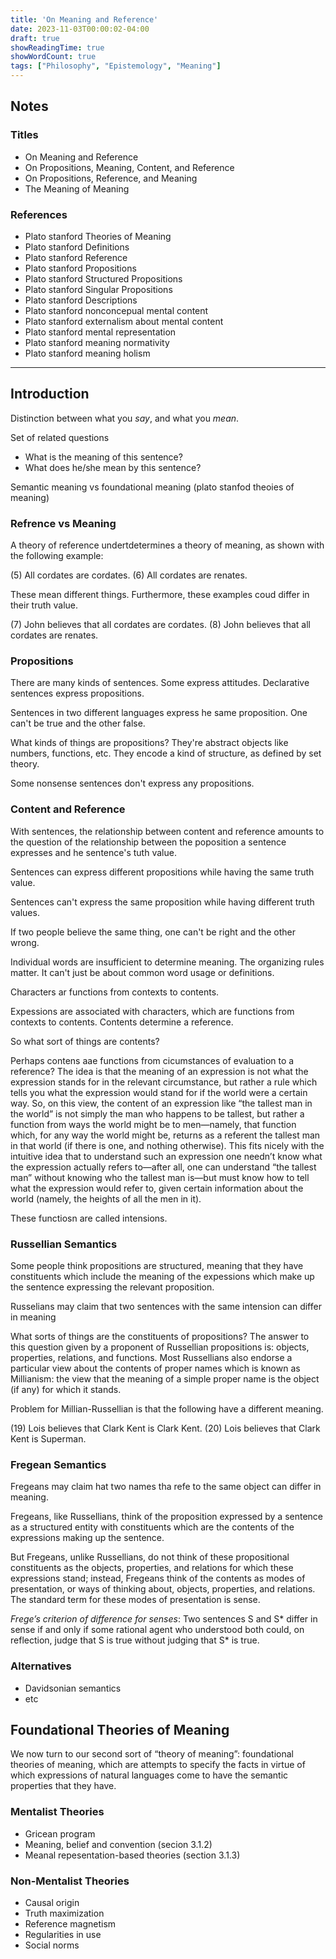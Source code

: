 ```yaml
---
title: 'On Meaning and Reference'
date: 2023-11-03T00:00:02-04:00
draft: true
showReadingTime: true
showWordCount: true
tags: ["Philosophy", "Epistemology", "Meaning"]
---
```


## Notes

### Titles

- On Meaning and Reference
- On Propositions, Meaning, Content, and Reference
- On Propositions, Reference, and Meaning
- The Meaning of Meaning

### References

- Plato stanford Theories of Meaning
- Plato stanford Definitions
- Plato stanford Reference
- Plato stanford Propositions
- Plato stanford Structured Propositions
- Plato stanford Singular Propositions
- Plato stanford Descriptions
- Plato stanford nonconcepual mental content
- Plato stanford externalism about mental content
- Plato stanford mental representation
- Plato stanford meaning normativity
- Plato stanford meaning holism

---

## Introduction

Distinction between what you *say*, and what you *mean*.

Set of related questions
- What is the meaning of this sentence?
- What does he/she mean by this sentence?

Semantic meaning vs foundational meaning (plato stanfod theoies of meaning)

### Refrence vs Meaning

A theory of reference undertdetermines a theory of meaning, as shown with the following example:

(5)	All cordates are cordates.
(6)	All cordates are renates.

These mean different things. Furthermore, these examples coud differ in their truth value.

(7)	John believes that all cordates are cordates.
(8)	John believes that all cordates are renates.

### Propositions

There are many kinds of sentences. Some express attitudes. Declarative sentences express propositions.

Sentences in two different languages express he same proposition. One can't be true and the other false.

What kinds of things are propositions? They're abstract objects like numbers, functions, etc. They encode a kind of structure, as defined by set theory.

Some nonsense sentences don't express any propositions.

### Content and Reference

With sentences, the relationship between content and reference amounts to the question of the relationship between the poposition a sentence expresses and he sentence's tuth value.

Sentences can express different propositions while having the same truth value.

Sentences can't express the same proposition while having different truth values.

If two people believe the same thing, one can't be right and the other wrong.

Individual words are insufficient to determine meaning. The organizing rules matter. It can't just be about common word usage or definitions.

Characters ar functions from contexts to contents.

Expessions are associated with characters, which are functions from contexts to contents. Contents determine a reference.

So what sort of things are contents?

Perhaps contens aae functions from cicumstances of evaluation to a reference? The idea is that the meaning of an expression is not what the expression stands for in the relevant circumstance, but rather a rule which tells you what the expression would stand for if the world were a certain way. So, on this view, the content of an expression like “the tallest man in the world” is not simply the man who happens to be tallest, but rather a function from ways the world might be to men—namely, that function which, for any way the world might be, returns as a referent the tallest man in that world (if there is one, and nothing otherwise). This fits nicely with the intuitive idea that to understand such an expression one needn’t know what the expression actually refers to—after all, one can understand “the tallest man” without knowing who the tallest man is—but must know how to tell what the expression would refer to, given certain information about the world (namely, the heights of all the men in it).

These functiosn are called intensions.

### Russellian Semantics

Some people think propositions are structured, meaning that they have constituents which include the meaning of the expessions which make up the sentence expressing the relevant proposition.

Russelians may claim that two sentences with the same intension can differ in meaning

What sorts of things are the constituents of propositions? The answer to this question given by a proponent of Russellian propositions is: objects, properties, relations, and functions. Most Russellians also endorse a particular view about the contents of proper names which is known as Millianism: the view that the meaning of a simple proper name is the object (if any) for which it stands.

Problem for Millian-Russellian is that the following have a different meaning.

(19)	Lois believes that Clark Kent is Clark Kent.
(20)	Lois believes that Clark Kent is Superman.

### Fregean Semantics

Fregeans may claim hat two names tha refe to the same object can differ in meaning.

Fregeans, like Russellians, think of the proposition expressed by a sentence as a structured entity with constituents which are the contents of the expressions making up the sentence.

But Fregeans, unlike Russellians, do not think of these propositional constituents as the objects, properties, and relations for which these expressions stand; instead, Fregeans think of the contents as modes of presentation, or ways of thinking about, objects, properties, and relations. The standard term for these modes of presentation is sense.

*Frege’s criterion of difference for senses*: Two sentences S and S* differ in sense if and only if some rational agent who understood both could, on reflection, judge that S is true without judging that S* is true.

### Alternatives

- Davidsonian semantics
- etc

## Foundational Theories of Meaning

We now turn to our second sort of “theory of meaning”: foundational theories of meaning, which are attempts to specify the facts in virtue of which expressions of natural languages come to have the semantic properties that they have.

### Mentalist Theories

- Gricean program
- Meaning, belief and convention (secion 3.1.2)
- Meanal repesentation-based theories (section 3.1.3)

### Non-Mentalist Theories

- Causal origin
- Truth maximization
- Reference magnetism
- Regularities in use
- Social norms
